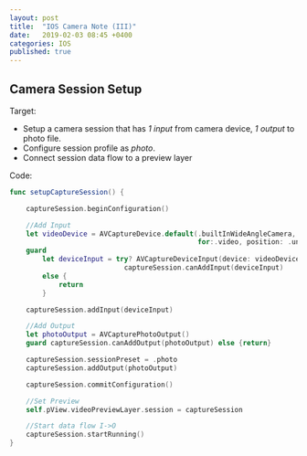 ```yaml
---
layout: post
title:  "IOS Camera Note (III)"
date:   2019-02-03 08:45 +0400
categories: IOS
published: true
---
```


## Camera Session Setup
Target:
- Setup a camera session that has *1 input* from camera device, *1 output* to photo file.
- Configure session profile as *photo*.
- Connect session data flow to a preview layer

Code:
```swift
func setupCaptureSession() {

    captureSession.beginConfiguration()

    //Add Input
    let videoDevice = AVCaptureDevice.default(.builtInWideAngleCamera,
                                              for:.video, position: .unspecified)
    guard
        let deviceInput = try? AVCaptureDeviceInput(device: videoDevice!),
                            captureSession.canAddInput(deviceInput)
        else {
            return
        }

    captureSession.addInput(deviceInput)

    //Add Output
    let photoOutput = AVCapturePhotoOutput()
    guard captureSession.canAddOutput(photoOutput) else {return}

    captureSession.sessionPreset = .photo
    captureSession.addOutput(photoOutput)

    captureSession.commitConfiguration()

    //Set Preview
    self.pView.videoPreviewLayer.session = captureSession

    //Start data flow I->O
    captureSession.startRunning()
}

```
